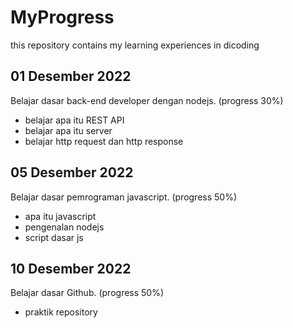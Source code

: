 # MyProgress
this repository contains my learning experiences in dicoding

01 Desember 2022
--
Belajar dasar back-end developer dengan nodejs. (progress 30%)
  * belajar apa itu REST API
  * belajar apa itu server
  * belajar http request dan http response

05 Desember 2022
--
Belajar dasar pemrograman javascript. (progress 50%)
  * apa itu javascript
  * pengenalan nodejs
  * script dasar js

10 Desember 2022
--
Belajar dasar Github. (progress 50%)
  * praktik repository
